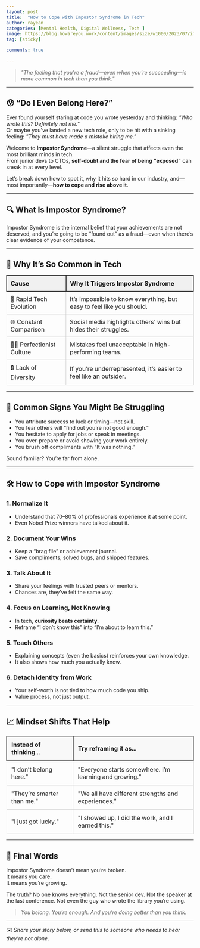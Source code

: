 ```yaml
---
layout: post
title:  "How to Cope with Impostor Syndrome in Tech"
author: rayean
categories: [Mental Health, Digital Wellness, Tech ]
image: https://blog.howareyou.work/content/images/size/w1000/2023/07/imposter-syndrome-software-development.jpg
tag: [sticky]

comments: true

---
```


> _"The feeling that you're a fraud—even when you're succeeding—is more common in tech than you think."_

---

## 😰 “Do I Even Belong Here?”

Ever found yourself staring at code you wrote yesterday and thinking: *"Who wrote this? Definitely not me."*  
Or maybe you've landed a new tech role, only to be hit with a sinking feeling: *"They must have made a mistake hiring me."*

Welcome to **Impostor Syndrome**—a silent struggle that affects even the most brilliant minds in tech.  
From junior devs to CTOs, **self-doubt and the fear of being "exposed"** can sneak in at every level.

Let’s break down how to spot it, why it hits so hard in our industry, and—most importantly—**how to cope and rise above it**.

---

## 🔍 What Is Impostor Syndrome?

Impostor Syndrome is the internal belief that your achievements are not deserved, and you’re going to be “found out” as a fraud—even when there’s clear evidence of your competence.

---

## 🧠 Why It’s So Common in Tech

<table style="width: 100%; border-collapse: collapse; margin-top: 1em;">
  <thead>
    <tr style="background-color: #f0f0f0;">
      <th style="border: 2px solid #333; padding: 10px; text-align: left;">Cause</th>
      <th style="border: 2px solid #333; padding: 10px; text-align: left;">Why It Triggers Impostor Syndrome</th>
    </tr>
  </thead>
  <tbody>
    <tr>
      <td style="border: 1px solid #ccc; padding: 10px;">🚀 Rapid Tech Evolution</td>
      <td style="border: 1px solid #ccc; padding: 10px;">It’s impossible to know everything, but easy to feel like you should.</td>
    </tr>
    <tr>
      <td style="border: 1px solid #ccc; padding: 10px;">🌐 Constant Comparison</td>
      <td style="border: 1px solid #ccc; padding: 10px;">Social media highlights others’ wins but hides their struggles.</td>
    </tr>
    <tr>
      <td style="border: 1px solid #ccc; padding: 10px;">👨‍💻 Perfectionist Culture</td>
      <td style="border: 1px solid #ccc; padding: 10px;">Mistakes feel unacceptable in high-performing teams.</td>
    </tr>
    <tr>
      <td style="border: 1px solid #ccc; padding: 10px;">🔒 Lack of Diversity</td>
      <td style="border: 1px solid #ccc; padding: 10px;">If you're underrepresented, it’s easier to feel like an outsider.</td>
    </tr>
  </tbody>
</table>

---

## 🚨 Common Signs You Might Be Struggling

- You attribute success to luck or timing—not skill.
- You fear others will “find out you’re not good enough.”
- You hesitate to apply for jobs or speak in meetings.
- You over-prepare or avoid showing your work entirely.
- You brush off compliments with “It was nothing.”

Sound familiar? You’re far from alone.

---

## 🛠️ How to Cope with Impostor Syndrome

### 1. **Normalize It**
- Understand that 70–80% of professionals experience it at some point.
- Even Nobel Prize winners have talked about it.

### 2. **Document Your Wins**
- Keep a “brag file” or achievement journal.
- Save compliments, solved bugs, and shipped features.

### 3. **Talk About It**
- Share your feelings with trusted peers or mentors.
- Chances are, they’ve felt the same way.

### 4. **Focus on Learning, Not Knowing**
- In tech, **curiosity beats certainty**.
- Reframe “I don’t know this” into “I’m about to learn this.”

### 5. **Teach Others**
- Explaining concepts (even the basics) reinforces your own knowledge.
- It also shows how much you actually know.

### 6. **Detach Identity from Work**
- Your self-worth is not tied to how much code you ship.
- Value process, not just output.

---

## 📈 Mindset Shifts That Help

<table style="width:100%; border-collapse: collapse; margin-top: 1em;">
  <thead>
    <tr style="background-color:#f8f8f8;">
      <th style="border: 2px solid #444; padding: 12px; text-align: left;">Instead of thinking...</th>
      <th style="border: 2px solid #444; padding: 12px; text-align: left;">Try reframing it as...</th>
    </tr>
  </thead>
  <tbody>
    <tr>
      <td style="border: 1px solid #ccc; padding: 12px;">"I don’t belong here."</td>
      <td style="border: 1px solid #ccc; padding: 12px;">"Everyone starts somewhere. I’m learning and growing."</td>
    </tr>
    <tr>
      <td style="border: 1px solid #ccc; padding: 12px;">"They’re smarter than me."</td>
      <td style="border: 1px solid #ccc; padding: 12px;">"We all have different strengths and experiences."</td>
    </tr>
    <tr>
      <td style="border: 1px solid #ccc; padding: 12px;">"I just got lucky."</td>
      <td style="border: 1px solid #ccc; padding: 12px;">"I showed up, I did the work, and I earned this."</td>
    </tr>
  </tbody>
</table>


---

## 💬 Final Words

Impostor Syndrome doesn’t mean you’re broken.  
It means you care.  
It means you’re growing.

The truth? No one knows everything. Not the senior dev. Not the speaker at the last conference. Not even the guy who wrote the library you’re using.

> _You belong. You’re enough. And you’re doing better than you think._

---

✉️ _Share your story below, or send this to someone who needs to hear they’re not alone._

